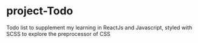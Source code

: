 # project-Todo
Todo list to supplement my learning in ReactJs and Javascript, styled with SCSS to explore the preprocessor of CSS
